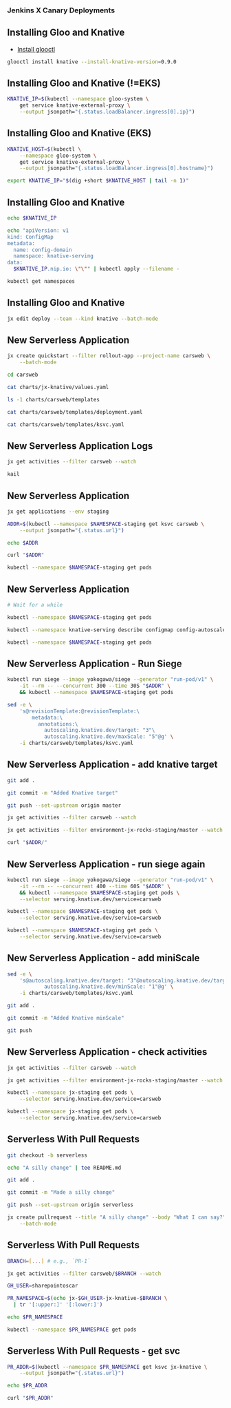 ### Jenkins X Canary Deployments


## Installing Gloo and Knative

* [Install glooctl](https://docs.solo.io/gloo/latest/installation/knative/#install-command-line-tool-cli)

```bash
glooctl install knative --install-knative-version=0.9.0
```

## Installing Gloo and Knative (!=EKS)

```bash
KNATIVE_IP=$(kubectl --namespace gloo-system \
    get service knative-external-proxy \
    --output jsonpath="{.status.loadBalancer.ingress[0].ip}")
```

## Installing Gloo and Knative (EKS)

```bash
KNATIVE_HOST=$(kubectl \
    --namespace gloo-system \
    get service knative-external-proxy \
    --output jsonpath="{.status.loadBalancer.ingress[0].hostname}")

export KNATIVE_IP="$(dig +short $KNATIVE_HOST | tail -n 1)"
```

## Installing Gloo and Knative

```bash
echo $KNATIVE_IP

echo "apiVersion: v1
kind: ConfigMap
metadata:
  name: config-domain
  namespace: knative-serving
data:
  $KNATIVE_IP.nip.io: \"\"" | kubectl apply --filename -

kubectl get namespaces
```

## Installing Gloo and Knative

```bash
jx edit deploy --team --kind knative --batch-mode
```

## New Serverless Application

```bash
jx create quickstart --filter rollout-app --project-name carsweb \
    --batch-mode

cd carsweb

cat charts/jx-knative/values.yaml

ls -1 charts/carsweb/templates

cat charts/carsweb/templates/deployment.yaml

cat charts/carsweb/templates/ksvc.yaml
```


## New Serverless Application Logs

```bash
jx get activities --filter carsweb --watch

kail
```

## New Serverless Application

```bash
jx get applications --env staging

ADDR=$(kubectl --namespace $NAMESPACE-staging get ksvc carsweb \
    --output jsonpath="{.status.url}")

echo $ADDR

curl "$ADDR"

kubectl --namespace $NAMESPACE-staging get pods
```

## New Serverless Application

```bash
# Wait for a while

kubectl --namespace $NAMESPACE-staging get pods

kubectl --namespace knative-serving describe configmap config-autoscaler

kubectl --namespace $NAMESPACE-staging get pods
```

## New Serverless Application - Run Siege

```bash
kubectl run siege --image yokogawa/siege --generator "run-pod/v1" \
    -it --rm -- --concurrent 300 --time 30S "$ADDR" \
    && kubectl --namespace $NAMESPACE-staging get pods

sed -e \
    's@revisionTemplate:@revisionTemplate:\
        metadata:\
          annotations:\
            autoscaling.knative.dev/target: "3"\
            autoscaling.knative.dev/maxScale: "5"@g' \
    -i charts/carsweb/templates/ksvc.yaml
```

## New Serverless Application - add knative target

```bash
git add .

git commit -m "Added Knative target"

git push --set-upstream origin master

jx get activities --filter carsweb --watch

jx get activities --filter environment-jx-rocks-staging/master --watch

curl "$ADDR/"
```

## New Serverless Application - run siege again

```bash
kubectl run siege --image yokogawa/siege --generator "run-pod/v1" \
    -it --rm -- --concurrent 400 --time 60S "$ADDR" \
    && kubectl --namespace $NAMESPACE-staging get pods \
    --selector serving.knative.dev/service=carsweb

kubectl --namespace $NAMESPACE-staging get pods \
    --selector serving.knative.dev/service=carsweb

kubectl --namespace $NAMESPACE-staging get pods \
    --selector serving.knative.dev/service=carsweb
```

## New Serverless Application - add miniScale

```bash
sed -e \
    's@autoscaling.knative.dev/target: "3"@autoscaling.knative.dev/target: "3"\
            autoscaling.knative.dev/minScale: "1"@g' \
    -i charts/carsweb/templates/ksvc.yaml

git add .

git commit -m "Added Knative minScale"

git push
```


## New Serverless Application - check activities

```bash
jx get activities --filter carsweb --watch

jx get activities --filter environment-jx-rocks-staging/master --watch

kubectl --namespace jx-staging get pods \
    --selector serving.knative.dev/service=carsweb

kubectl --namespace jx-staging get pods \
    --selector serving.knative.dev/service=carsweb
```

## Serverless With Pull Requests

```bash
git checkout -b serverless

echo "A silly change" | tee README.md

git add .

git commit -m "Made a silly change"

git push --set-upstream origin serverless

jx create pullrequest --title "A silly change" --body "What I can say?" \
    --batch-mode
```

## Serverless With Pull Requests

```bash
BRANCH=[...] # e.g., `PR-1`

jx get activities --filter carsweb/$BRANCH --watch

GH_USER=sharepointoscar

PR_NAMESPACE=$(echo jx-$GH_USER-jx-knative-$BRANCH \
  | tr '[:upper:]' '[:lower:]')

echo $PR_NAMESPACE

kubectl --namespace $PR_NAMESPACE get pods
```

## Serverless With Pull Requests - get svc

```bash
PR_ADDR=$(kubectl --namespace $PR_NAMESPACE get ksvc jx-knative \
    --output jsonpath="{.status.url}")

echo $PR_ADDR

curl "$PR_ADDR"
```

